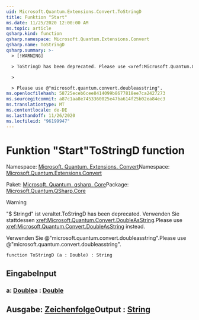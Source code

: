 ```yaml
---
uid: Microsoft.Quantum.Extensions.Convert.ToStringD
title: Funktion "Start"
ms.date: 11/25/2020 12:00:00 AM
ms.topic: article
qsharp.kind: function
qsharp.namespace: Microsoft.Quantum.Extensions.Convert
qsharp.name: ToStringD
qsharp.summary: >-
  > [!WARNING]

  > ToStringD has been deprecated. Please use <xref:Microsoft.Quantum.Convert.DoubleAsString> instead.

  >

  > Please use @"microsoft.quantum.convert.doubleasstring".
ms.openlocfilehash: 58725eceb6cee8414099b8677818ee7ca2427273
ms.sourcegitcommit: a87c1aa8e7453360025e47ba614f25b02ea84ec3
ms.translationtype: MT
ms.contentlocale: de-DE
ms.lasthandoff: 11/26/2020
ms.locfileid: "96199947"
---
```

# <a name="tostringd-function"></a><span data-ttu-id="fcd20-102">Funktion "Start"</span><span class="sxs-lookup"><span data-stu-id="fcd20-102">ToStringD function</span></span>

<span data-ttu-id="fcd20-103">Namespace: [Microsoft. Quantum. Extensions. Convert](xref:Microsoft.Quantum.Extensions.Convert)</span><span class="sxs-lookup"><span data-stu-id="fcd20-103">Namespace: [Microsoft.Quantum.Extensions.Convert](xref:Microsoft.Quantum.Extensions.Convert)</span></span>

<span data-ttu-id="fcd20-104">Paket: [Microsoft. Quantum. qsharp. Core](https://nuget.org/packages/Microsoft.Quantum.QSharp.Core)</span><span class="sxs-lookup"><span data-stu-id="fcd20-104">Package: [Microsoft.Quantum.QSharp.Core](https://nuget.org/packages/Microsoft.Quantum.QSharp.Core)</span></span>


> [!WARNING]
> <span data-ttu-id="fcd20-105">"$ Stringd" ist veraltet.</span><span class="sxs-lookup"><span data-stu-id="fcd20-105">ToStringD has been deprecated.</span></span> <span data-ttu-id="fcd20-106">Verwenden Sie stattdessen <xref:Microsoft.Quantum.Convert.DoubleAsString>.</span><span class="sxs-lookup"><span data-stu-id="fcd20-106">Please use <xref:Microsoft.Quantum.Convert.DoubleAsString> instead.</span></span>
>
> <span data-ttu-id="fcd20-107">Verwenden Sie @"microsoft.quantum.convert.doubleasstring".</span><span class="sxs-lookup"><span data-stu-id="fcd20-107">Please use @"microsoft.quantum.convert.doubleasstring".</span></span>



```qsharp
function ToStringD (a : Double) : String
```


## <a name="input"></a><span data-ttu-id="fcd20-108">Eingabe</span><span class="sxs-lookup"><span data-stu-id="fcd20-108">Input</span></span>

### <a name="a--double"></a><span data-ttu-id="fcd20-109">a: [Double](xref:microsoft.quantum.lang-ref.double)</span><span class="sxs-lookup"><span data-stu-id="fcd20-109">a : [Double](xref:microsoft.quantum.lang-ref.double)</span></span>





## <a name="output--string"></a><span data-ttu-id="fcd20-110">Ausgabe: [Zeichenfolge](xref:microsoft.quantum.lang-ref.string)</span><span class="sxs-lookup"><span data-stu-id="fcd20-110">Output : [String](xref:microsoft.quantum.lang-ref.string)</span></span>

